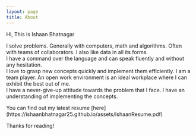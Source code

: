 ```yaml
---
layout: page
title: About
---
```


<p>Hi, This is Ishaan Bhatnagar</p>

<p class="message">
  I solve problems. Generally with computers, math and algorithms. Often with teams of collaborators. 
  I also like data in all its forms.<br>
  I have a command over the language and can speak fluently and without any hesitation.<br>
  I love to grasp new concepts quickly and implement them efficiently. I am a team player. An open work environment is an ideal workplace where I can exhibit the best out of me. <br>
  I have a never-give-up attitude towards the problem that I face. I have an understanding of implementing the concepts.  
</p>

<p>You can find out my latest resume [here](https://ishaanbhatnagar25.github.io/assets/IshaanResume.pdf)</p>

Thanks for reading!
